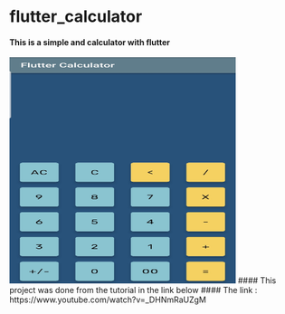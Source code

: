 # flutter_calculator

#### This is a simple and calculator with flutter 
<img src="lib/assets/1.jpg" alt="alt text" width="400" height="400">
#### This project was done from the tutorial in the link below
#### The link : https://www.youtube.com/watch?v=_DHNmRaUZgM
